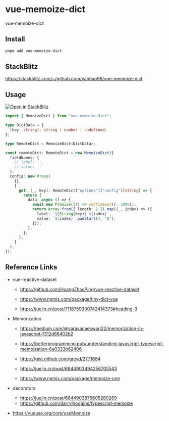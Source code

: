 # vue-memoize-dict

vue-memoize-dict

## Install

```bash
pnpm add vue-memoize-dict
```

## StackBlitz

https://stackblitz.com/~/github.com/yanhao98/vue-memoize-dict

## Usage

[![Open in StackBlitz](https://developer.stackblitz.com/img/open_in_stackblitz.svg)](https://stackblitz.com/github/yanhao98/vue-memoize-dict?file=packages/playground/src/components/MemoizeDict.vue)

```ts
import { MemoizeDict } from "vue-memoize-dict";

type DictData = {
  [key: string]: string | number | undefined;
};

type RemoteDict = MemoizeDict<DictData>;

const remoteDict: RemoteDict = new MemoizeDict({
  fieldNames: {
    // label: '',
    // value: ''
  },
  config: new Proxy(
    {},
    {
      get: (_, key): RemoteDict["options"]["config"][string] => {
        return {
          data: async () => {
            await new Promise((r) => setTimeout(r, 1000));
            return Array.from({ length: 2 }).map((_, index) => ({
              label: `${String(key)} ${index}`,
              value: `${index}`.padStart(3, "0"),
            }));
          },
        };
      },
    }
  ),
});
```

## Reference Links

- vue-reactive-dataset

  - https://github.com/HuangZhaoPing/vue-reactive-dataset

  - https://www.npmjs.com/package/tiny-dict-vue

  - https://juejin.cn/post/7118759300742414373#heading-3

- Memorization

  - https://medium.com/@saravanaeswari22/memorization-in-javascript-f312d66402b2

  - https://betterprogramming.pub/understanding-javascript-typescript-memoization-6e0333b62406

  - https://gist.github.com/greyd/2771684

  - https://juejin.cn/post/6844903494256705543
  - https://www.npmjs.com/package/memoize-one

- decorators
  - https://juejin.cn/post/6844903876605280269
  - https://github.com/darrylhodgins/typescript-memoize
- https://vueuse.org/core/useMemoize
